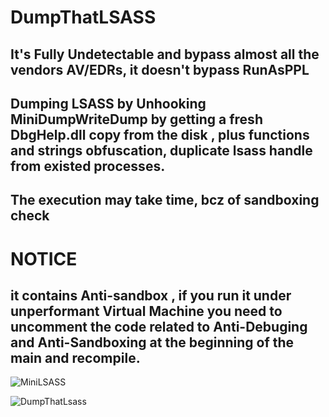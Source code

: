 # DumpThatLSASS
## It's Fully Undetectable and bypass almost all the vendors AV/EDRs, it doesn't bypass RunAsPPL    
## Dumping LSASS by Unhooking MiniDumpWriteDump  by getting a fresh DbgHelp.dll copy from the disk , plus functions and strings obfuscation, duplicate lsass handle from existed processes.  
## The execution may take time, bcz of sandboxing check  

# NOTICE  
## it contains Anti-sandbox , if you run it under unperformant Virtual Machine you need to uncomment the code related to Anti-Debuging and Anti-Sandboxing at the beginning of the main and recompile.


![MiniLSASS](https://user-images.githubusercontent.com/110354855/192168199-1dec54ff-fbf9-4d20-b407-0408e9f38ba4.png)


![DumpThatLsass](https://user-images.githubusercontent.com/110354855/192162544-f49a10a5-1b6d-42af-98e5-e3d2117dc09d.png)
